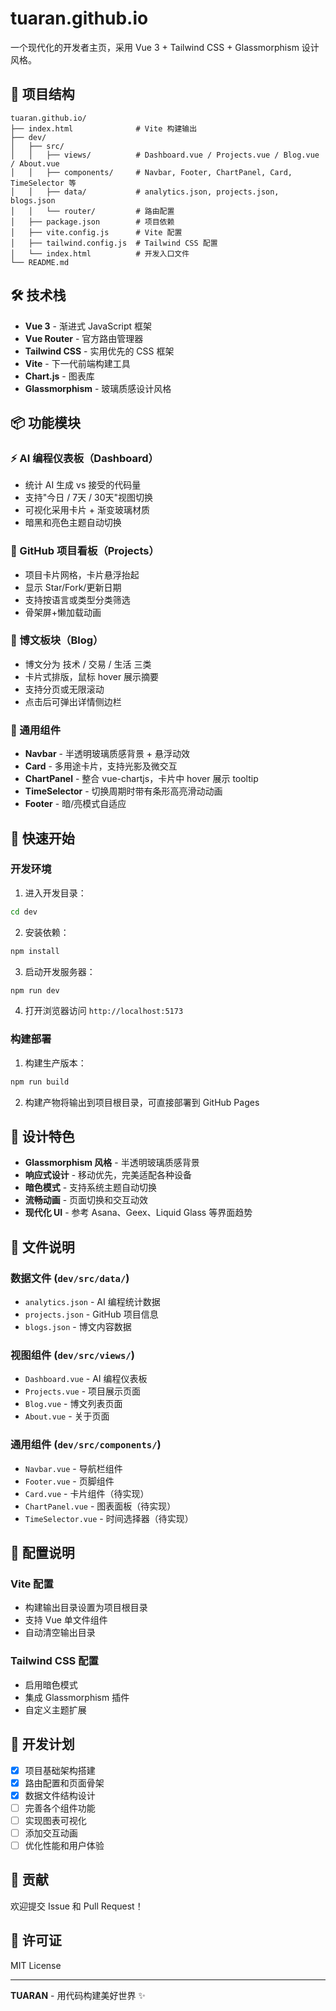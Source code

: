 # tuaran.github.io

一个现代化的开发者主页，采用 Vue 3 + Tailwind CSS + Glassmorphism 设计风格。

## 🚀 项目结构

```
tuaran.github.io/
├── index.html              # Vite 构建输出
├── dev/
│   ├── src/
│   │   ├── views/          # Dashboard.vue / Projects.vue / Blog.vue / About.vue
│   │   ├── components/     # Navbar, Footer, ChartPanel, Card, TimeSelector 等
│   │   ├── data/           # analytics.json, projects.json, blogs.json
│   │   └── router/         # 路由配置
│   ├── package.json        # 项目依赖
│   ├── vite.config.js      # Vite 配置
│   ├── tailwind.config.js  # Tailwind CSS 配置
│   └── index.html          # 开发入口文件
└── README.md
```

## 🛠 技术栈

- **Vue 3** - 渐进式 JavaScript 框架
- **Vue Router** - 官方路由管理器
- **Tailwind CSS** - 实用优先的 CSS 框架
- **Vite** - 下一代前端构建工具
- **Chart.js** - 图表库
- **Glassmorphism** - 玻璃质感设计风格

## 📦 功能模块

### ⚡ AI 编程仪表板（Dashboard）
- 统计 AI 生成 vs 接受的代码量
- 支持"今日 / 7天 / 30天"视图切换
- 可视化采用卡片 + 渐变玻璃材质
- 暗黑和亮色主题自动切换

### 🚀 GitHub 项目看板（Projects）
- 项目卡片网格，卡片悬浮抬起
- 显示 Star/Fork/更新日期
- 支持按语言或类型分类筛选
- 骨架屏+懒加载动画

### 📝 博文板块（Blog）
- 博文分为 技术 / 交易 / 生活 三类
- 卡片式排版，鼠标 hover 展示摘要
- 支持分页或无限滚动
- 点击后可弹出详情侧边栏

### 🎨 通用组件
- **Navbar** - 半透明玻璃质感背景 + 悬浮动效
- **Card** - 多用途卡片，支持光影及微交互
- **ChartPanel** - 整合 vue-chartjs，卡片中 hover 展示 tooltip
- **TimeSelector** - 切换周期时带有条形高亮滑动动画
- **Footer** - 暗/亮模式自适应

## 🚀 快速开始

### 开发环境

1. 进入开发目录：
```bash
cd dev
```

2. 安装依赖：
```bash
npm install
```

3. 启动开发服务器：
```bash
npm run dev
```

4. 打开浏览器访问 `http://localhost:5173`

### 构建部署

1. 构建生产版本：
```bash
npm run build
```

2. 构建产物将输出到项目根目录，可直接部署到 GitHub Pages

## 🎨 设计特色

- **Glassmorphism 风格** - 半透明玻璃质感背景
- **响应式设计** - 移动优先，完美适配各种设备
- **暗色模式** - 支持系统主题自动切换
- **流畅动画** - 页面切换和交互动效
- **现代化 UI** - 参考 Asana、Geex、Liquid Glass 等界面趋势

## 📁 文件说明

### 数据文件 (`dev/src/data/`)
- `analytics.json` - AI 编程统计数据
- `projects.json` - GitHub 项目信息
- `blogs.json` - 博文内容数据

### 视图组件 (`dev/src/views/`)
- `Dashboard.vue` - AI 编程仪表板
- `Projects.vue` - 项目展示页面
- `Blog.vue` - 博文列表页面
- `About.vue` - 关于页面

### 通用组件 (`dev/src/components/`)
- `Navbar.vue` - 导航栏组件
- `Footer.vue` - 页脚组件
- `Card.vue` - 卡片组件（待实现）
- `ChartPanel.vue` - 图表面板（待实现）
- `TimeSelector.vue` - 时间选择器（待实现）

## 🔧 配置说明

### Vite 配置
- 构建输出目录设置为项目根目录
- 支持 Vue 单文件组件
- 自动清空输出目录

### Tailwind CSS 配置
- 启用暗色模式
- 集成 Glassmorphism 插件
- 自定义主题扩展

## 📝 开发计划

- [x] 项目基础架构搭建
- [x] 路由配置和页面骨架
- [x] 数据文件结构设计
- [ ] 完善各个组件功能
- [ ] 实现图表可视化
- [ ] 添加交互动画
- [ ] 优化性能和用户体验

## 🤝 贡献

欢迎提交 Issue 和 Pull Request！

## 📄 许可证

MIT License

---

**TUARAN** - 用代码构建美好世界 ✨
